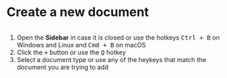 # Create a new document

<img :src="$withBase('/assets/img/general/new-document.png')">

1.  Open the **Sidebar** in case it is closed or use the hotkeys <kbd>Ctrl + B</kbd> on Windows and Linux and <kbd>Cmd + B</kbd> on macOS
2.  Click the <kbd>+</kbd> button or use the <kbd>Q</kbd> hotkey
3.  Select a document type or use any of the heykeys that match the document you are trying to add